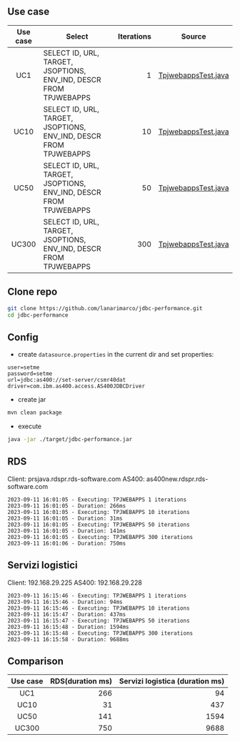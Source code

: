 
## Use case
| Use case | Select                                                            | Iterations | Source                                                                                     |
|:--------:|-------------------------------------------------------------------|-----------:|--------------------------------------------------------------------------------------------|
|   UC1    | SELECT ID, URL, TARGET, JSOPTIONS, ENV_IND, DESCR FROM TPJWEBAPPS |          1 | [TpjwebappsTest.java](src/main/java/com/rds_software/jdbc/performance/TpjwebappsTest.java) |
|   UC10   | SELECT ID, URL, TARGET, JSOPTIONS, ENV_IND, DESCR FROM TPJWEBAPPS |         10 | [TpjwebappsTest.java](src/main/java/com/rds_software/jdbc/performance/TpjwebappsTest.java) |
|   UC50   | SELECT ID, URL, TARGET, JSOPTIONS, ENV_IND, DESCR FROM TPJWEBAPPS |         50 | [TpjwebappsTest.java](src/main/java/com/rds_software/jdbc/performance/TpjwebappsTest.java) |
|  UC300   | SELECT ID, URL, TARGET, JSOPTIONS, ENV_IND, DESCR FROM TPJWEBAPPS |        300 | [TpjwebappsTest.java](src/main/java/com/rds_software/jdbc/performance/TpjwebappsTest.java) |

## Clone repo

```sh
git clone https://github.com/lanarimarco/jdbc-performance.git 
cd jdbc-performance
```

## Config

- create `datasource.properties` in the current dir and set properties:
```properties
user=setme
password=setme
url=jdbc:as400://set-server/csmr40dat
driver=com.ibm.as400.access.AS400JDBCDriver
```

- create jar
```sh
mvn clean package
```

- execute
```sh
java -jar ./target/jdbc-performance.jar
```

## RDS
Client: prsjava.rdspr.rds-software.com
AS400: as400new.rdspr.rds-software.com
```
2023-09-11 16:01:05 - Executing: TPJWEBAPPS 1 iterations
2023-09-11 16:01:05 - Duration: 266ms
2023-09-11 16:01:05 - Executing: TPJWEBAPPS 10 iterations
2023-09-11 16:01:05 - Duration: 31ms
2023-09-11 16:01:05 - Executing: TPJWEBAPPS 50 iterations
2023-09-11 16:01:05 - Duration: 141ms
2023-09-11 16:01:05 - Executing: TPJWEBAPPS 300 iterations
2023-09-11 16:01:06 - Duration: 750ms
```

## Servizi logistici
Client: 192.168.29.225
AS400: 192.168.29.228
```
2023-09-11 16:15:46 - Executing: TPJWEBAPPS 1 iterations
2023-09-11 16:15:46 - Duration: 94ms
2023-09-11 16:15:46 - Executing: TPJWEBAPPS 10 iterations
2023-09-11 16:15:47 - Duration: 437ms
2023-09-11 16:15:47 - Executing: TPJWEBAPPS 50 iterations
2023-09-11 16:15:48 - Duration: 1594ms
2023-09-11 16:15:48 - Executing: TPJWEBAPPS 300 iterations
2023-09-11 16:15:58 - Duration: 9688ms
```

## Comparison

| Use case | RDS(duration ms) | Servizi logistica (duration ms) |
|:--------:|-----------------:|--------------------------------:|
|   UC1    |              266 |                              94 |
|   UC10   |               31 |                             437 |
|   UC50   |              141 |                            1594 |
|  UC300   |              750 |                            9688 |